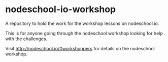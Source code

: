 # nodeschool-io-workshop
A repository to hold the work for the workshop lessons on nodeschool.io. 

This is for anyone going through the nodeschool workshop looking for help with the challenges.

Visit http://nodeschool.io/#workshoppers for details on the nodeschool workshop.
